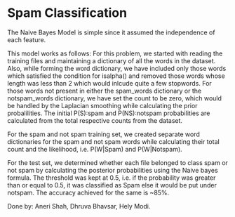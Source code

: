 
# Spam Classification
The Naive Bayes Model is simple since it assumed the independence of each feature. 

This model works as follows:
For this problem, we started with reading the training files and maintaining a dictionary of all the words in the dataset. Also, while forming the word dictionary, we have included only those words which satisfied the condition for isalpha() and removed those words whose length was less than 2 which would inlcude quite a few stopwords. For those words not present in either the spam_words dictionary or the notspam_words dictionary, we have set the count to be zero, which would be handled by the Laplacian smoothing while calculating the prior probalilities. The initial P(S):spam and P(NS):notspam probabilities are calculated from the total respective counts from the dataset.

For the spam and not spam training set, we created separate word dictionaries for the spam and not spam words while calculating their total count and the likelihood, i.e. P(W|Spam) and P(W|Notspam).

For the test set, we determined whether each file belonged to class spam or not spam by calculating the posterior probabilities using the Naive bayes formula. The threshold was kept at 0.5, i.e. if the probability was greater than or equal to 0.5, it was classified as Spam else it would be put under notspam. The accuracy achieved for the same is ~85%.

Done by: Aneri Shah, Dhruva Bhavsar, Hely Modi.
